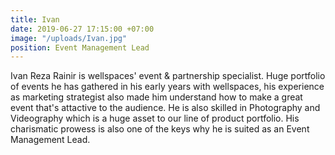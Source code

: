 ```yaml
---
title: Ivan
date: 2019-06-27 17:15:00 +07:00
image: "/uploads/Ivan.jpg"
position: Event Management Lead
---
```


Ivan Reza Rainir is wellspaces' event & partnership specialist. Huge portfolio of events he has gathered in his early years with wellspaces, his experience as marketing strategist also made him understand how to make a great event that's attactive to the audience. He is also skilled in Photography and Videography which is a huge asset to our line of product portfolio. His charismatic prowess is also one of the keys why he is suited as an Event Management Lead.